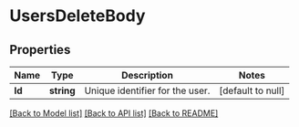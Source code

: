 # UsersDeleteBody

## Properties
Name | Type | Description | Notes
------------ | ------------- | ------------- | -------------
**Id** | **string** | Unique identifier for the user. | [default to null]

[[Back to Model list]](../README.md#documentation-for-models) [[Back to API list]](../README.md#documentation-for-api-endpoints) [[Back to README]](../README.md)

